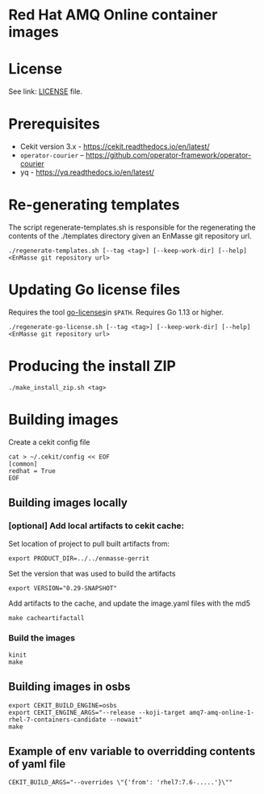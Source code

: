 # Red Hat AMQ Online container images

# License

See link: [LICENSE](LICENSE) file.

# Prerequisites

* Cekit version 3.x - https://cekit.readthedocs.io/en/latest/
* `operator-courier` – https://github.com/operator-framework/operator-courier
* yq - https://yq.readthedocs.io/en/latest/

# Re-generating templates

The script regenerate-templates.sh is responsible for the regenerating the contents of the ./templates directory given an
EnMasse git repository url.

    ./regenerate-templates.sh [--tag <tag>] [--keep-work-dir] [--help] <EnMasse git repository url> 

# Updating Go license files

Requires the tool [go-licenses](https://github.com/google/go-licenses)in `$PATH`. Requires Go 1.13 or higher.

    ./regenerate-go-license.sh [--tag <tag>] [--keep-work-dir] [--help] <EnMasse git repository url>

# Producing the install ZIP

    ./make_install_zip.sh <tag>

# Building images

Create a cekit config file

    cat > ~/.cekit/config << EOF
    [common]
    redhat = True
    EOF

## Building images locally

### [optional] Add local artifacts to cekit cache:

Set location of project to pull built artifacts from:

    export PRODUCT_DIR=../../enmasse-gerrit

Set the version that was used to build the artifacts

    export VERSION="0.29-SNAPSHOT"

Add artifacts to the cache, and update the image.yaml files with the md5

    make cacheartifactall

### Build the images

    kinit
    make

## Building images in osbs

    export CEKIT_BUILD_ENGINE=osbs
    export CEKIT_ENGINE_ARGS="--release --koji-target amq7-amq-online-1-rhel-7-containers-candidate --nowait"
    make

## Example of env variable to overridding contents of yaml file

    CEKIT_BUILD_ARGS="--overrides \"{'from': 'rhel7:7.6-.....'}\""

